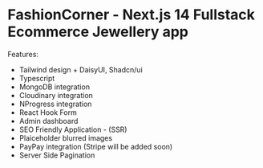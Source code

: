 # FashionCorner - Next.js 14 Fullstack Ecommerce Jewellery app

Features:

- Tailwind design + DaisyUI, Shadcn/ui
- Typescript
- MongoDB integration
- Cloudinary integration
- NProgress integration
- React Hook Form
- Admin dashboard
- SEO Friendly Application - (SSR)
- Plaiceholder blurred images
- PayPay integration (Stripe will be added soon)
- Server Side Pagination
